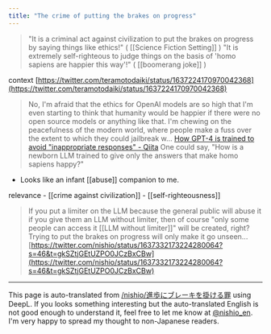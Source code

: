 ```yaml
---
title: "The crime of putting the brakes on progress"
---
```


> "It is a criminal act against civilization to put the brakes on progress by saying things like ethics!" ( [[Science Fiction Setting]] )
> "It is extremely self-righteous to judge things on the basis of 'homo sapiens are happier this way'!" ( [[boomerang joke]] )

context
[https://twitter.com/teramotodaiki/status/1637224170970042368](https://twitter.com/teramotodaiki/status/1637224170970042368)
> No, I'm afraid that the ethics for OpenAI models are so high that I'm even starting to think that humanity would be happier if there were no open source models or anything like that.
>  I'm chewing on the peacefulness of the modern world, where people make a fuss over the extent to which they could jailbreak w...
>  [How GPT-4 is trained to avoid "inappropriate responses" - Qiita](https://qiita.com/ikeda_yasuhiro/items/3c633ddf0f3119051fe0)
One could say, "How is a newborn LLM trained to give only the answers that make homo sapiens happy?"
- Looks like an infant [[abuse]] companion to me.

relevance
    - [[crime against civilization]]
    - [[self-righteousness]]

> If you put a limiter on the LLM because the general public will abuse it if you give them an LLM without limiter, then of course "only some people can access it [[LLM without limiter]]" will be created, right?
>  Trying to put the brakes on progress will only make it go unseen...
[https://twitter.com/nishio/status/1637332173224280064?s=46&t=gkSZtjGEtUZPO0JCzBxCBw](https://twitter.com/nishio/status/1637332173224280064?s=46&t=gkSZtjGEtUZPO0JCzBxCBw)

---
This page is auto-translated from [/nishio/進歩にブレーキを掛ける罪](https://scrapbox.io/nishio/進歩にブレーキを掛ける罪) using DeepL. If you looks something interesting but the auto-translated English is not good enough to understand it, feel free to let me know at [@nishio_en](https://twitter.com/nishio_en). I'm very happy to spread my thought to non-Japanese readers.